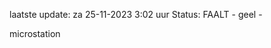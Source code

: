 laatste update: 
za 25-11-2023  3:02   uur 
Status: FAALT - geel - 
<div class="service Y">microstation</div>